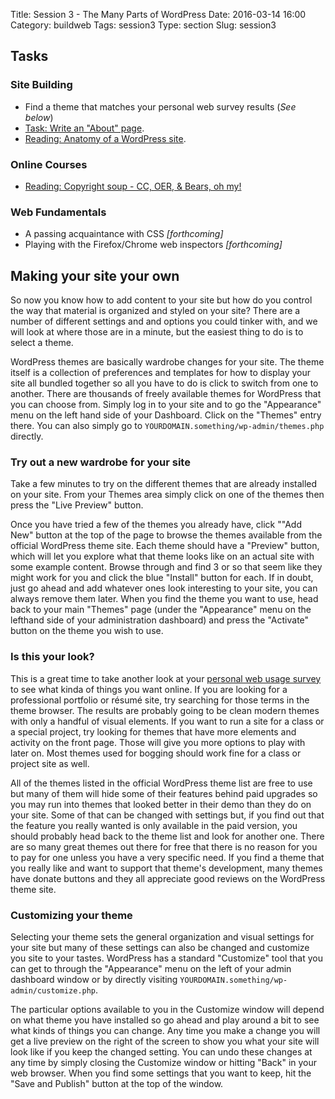 Title: Session 3 - The Many Parts of WordPress
Date: 2016-03-14 16:00
Category: buildweb
Tags: session3
Type: section
Slug: session3

## Tasks

### Site Building
* Find a theme that matches your personal web survey results (*See below*)
* [Task: Write an "About" page](./createabout.html).
* [Reading: Anatomy of a WordPress site](./wordpressanatomy.html).

### Online Courses
* [Reading: Copyright soup - CC, OER, &amp; Bears, oh my!](./copyrightsoup.html)

### Web Fundamentals
* A passing acquaintance with CSS *[forthcoming]*
* Playing with the Firefox/Chrome web inspectors *[forthcoming]*

## Making your site your own

So now you know how to add content to your site but how do you control the way that material is organized and styled on your site? There are a number of different settings and and options you could tinker with, and we will look at where those are in a minute, but the easiest thing to do is to select a theme.

WordPress themes are basically wardrobe changes for your site. The theme itself is a collection of preferences and templates for how to display your site all bundled together so all you have to do is click to switch from one to another. There are thousands of freely available themes for WordPress that you can choose from. Simply log in to your site and to go the "Appearance" menu on the left hand side of your Dashboard. Click on the "Themes" entry there. You can also simply go to `YOURDOMAIN.something/wp-admin/themes.php` directly.

### Try out a new wardrobe for your site
Take a few minutes to try on the different themes that are already installed on your site. From your Themes area simply click on one of the themes then press the "Live Preview" button. 

Once you have tried a few of the themes you already have, click ""Add New" button at the top of the page to browse the themes available from the official WordPress theme site. Each theme should have a "Preview" button, which will let you explore what that theme looks like on an actual site with some example content. Browse through and find 3 or so that seem like they might work for you and click the blue "Install" button for each. If in doubt, just go ahead and add whatever ones look interesting to your site, you can always remove them later.  When you find the theme you want to use, head back to your main "Themes" page (under the "Appearance" menu on the lefthand side of your administration dashboard) and press the "Activate" button on the theme you wish to use.

### Is this your look?

This is a great time to take another look at your [personal web usage survey](./websurvey.html) to see what kinda of things you want online. If you are looking for a professional portfolio or résumé site, try searching for those terms in the theme browser. The results are probably going to be clean modern themes with only a handful of visual elements. If you want to run a site for a class or a special project, try looking for themes that have more elements and activity on the front page. Those will give you more options to play with later on. Most themes used for bogging should work fine for a class or project site as well. 

All of the themes listed in the official WordPress theme list are free to use but many of them will hide some of their features behind paid upgrades so you may run into themes that looked better in their demo than they do on your site. Some of that can be changed with settings but, if you find out that the feature you really wanted is only available in the paid version, you should probably head back to the theme list and look for another one. There are so many great themes out there for free that there is no reason for you to pay for one unless you have a very specific need. If you find a theme that you really like and want to support that theme's development, many themes have donate buttons and they all appreciate good reviews on the WordPress theme site.

### Customizing your theme

Selecting your theme sets the general organization and visual settings for your site but many of these settings can also be changed and customize you site to your tastes. WordPress has a standard "Customize" tool that you can get to through the "Appearance" menu on the left of your admin dashboard window or by directly visiting `YOURDOMAIN.something/wp-admin/customize.php`.  

The particular options available to you in the Customize window will depend on what theme you have installed so go ahead and play around a bit to see what kinds of things you can change. Any time you make a change you will get a live preview on the right of the screen to show you what your site will look like if you keep the changed setting. You can undo these changes at any time by simply closing the Customize window or hitting "Back" in your web browser. When you find some settings that you want to keep, hit the "Save and Publish" button at the top of the window.
